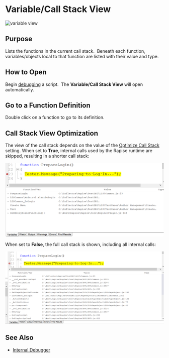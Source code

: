 # Variable/Call Stack View

![variable view](./img/variable_call_stack_view1.png)

## Purpose

Lists the functions in the current call stack.  Beneath each function, variables/objects local to that function are listed with their value and type.

## How to Open

Begin [debugging](internal_debugger.md) a script.  The **Variable/Call Stack View** will open automatically.

## Go to a Function Definition

Double click on a function to go to its definition.

## Call Stack View Optimization

The view of the call stack depends on the value of the [Optimize Call Stack](options_dialog#debugger) setting. When set to **True**, internal calls used by the Rapise runtime are skipped, resulting in a shorter call stack:

![Optimized Call Stack](img/variable_call_stack_view_optimized_call_stack.png)

When set to **False**, the full call stack is shown, including all internal calls:

![Full Call Stack](img/variable_call_stack_view_full_call_stack.png)

## See Also

- [Internal Debugger](internal_debugger.md)
